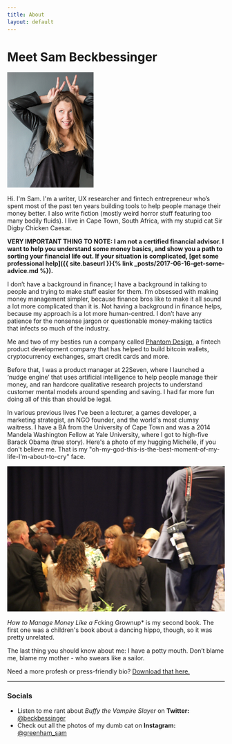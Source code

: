 ```yaml
---
title: About
layout: default
---
```

# Meet Sam Beckbessinger
<img src="images/sambeckbessinger.jpg" alt="Sam Beckbessinger" style="max-width:200px">

Hi. I'm Sam. I'm a writer, UX researcher and fintech entrepreneur who’s spent most of the past ten years building tools to help people manage their money better. I also write fiction (mostly weird horror stuff featuring too many bodily fluids). I live in Cape Town, South Africa, with my stupid cat Sir Digby Chicken Caesar.

**VERY IMPORTANT THING TO NOTE: I am not a certified financial advisor. I want to help you understand some money basics, and show you a path to sorting your financial life out. If your situation is complicated, [get some professional help]({{ site.baseurl }}{% link _posts/2017-06-16-get-some-advice.md %}).**

I don’t have a background in finance; I have a background in talking to people and trying to make stuff easier for them. I’m obsessed with making money management simpler, because finance bros like to make it all sound a lot more complicated than it is. Not having a background in finance helps, because my approach is a lot more human-centred. I don’t have any patience for the nonsense jargon or questionable money-making tactics that infects so much of the industry.

Me and two of my besties run a company called [Phantom Design](http://phantom.design/), a fintech product development company that has helped to build bitcoin wallets, cryptocurrency exchanges, smart credit cards and more.

Before that, I was a product manager at 22Seven, where I launched a ‘nudge engine’ that uses artificial intelligence to help people manage their money, and ran hardcore qualitative research projects to understand customer mental models around spending and saving. I had far more fun doing all of this than should be legal.

In various previous lives I've been a lecturer, a games developer, a marketing strategist, an NGO founder, and the world's most clumsy waitress. I have a BA from the University of Cape Town and was a 2014 Mandela Washington Fellow at Yale University, where I got to high-five Barack Obama (true story). Here's a photo of my hugging Michelle, if you don't believe me. That is my "oh-my-god-this-is-the-best-moment-of-my-life-I'm-about-to-cry" face.

<img src="images/michelle.jpg" alt="Michelle Obama yo" style="max-width:100%">

*How to Manage Money Like a F*cking Grownup* is my second book. The first one was a children's book about a dancing hippo, though, so it was pretty unrelated.

The last thing you should know about me: I have a potty mouth. Don’t blame me, blame my mother - who swears like a sailor.

Need a more profesh or press-friendly bio? <a href="/downloads/Formal Biography - Sam Beckbessinger.pdf" download>Download that here.</a>

----------------

### Socials

- Listen to me rant about *Buffy the Vampire Slayer* on **Twitter:** [@beckbessinger](https://twitter.com/beckbessinger)
- Check out all the photos of my dumb cat on **Instagram:** [@greenham_sam](https://www.instagram.com/greenham_sam/)
